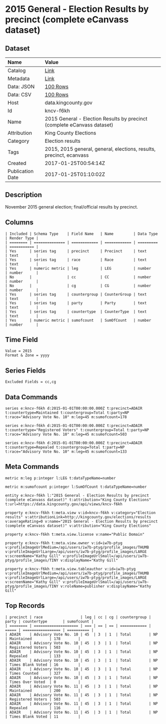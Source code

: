 # 2015 General - Election Results by precinct (complete eCanvass dataset)

## Dataset

| Name | Value |
| :--- | :---- |
| Catalog | [Link](https://catalog.data.gov/dataset/2015-general-election-results-by-precinct-complete-ecanvass-dataset) |
| Metadata | [Link](https://data.kingcounty.gov/api/views/kncv-f6kh) |
| Data: JSON | [100 Rows](https://data.kingcounty.gov/api/views/kncv-f6kh/rows.json?max_rows=100) |
| Data: CSV | [100 Rows](https://data.kingcounty.gov/api/views/kncv-f6kh/rows.csv?max_rows=100) |
| Host | data.kingcounty.gov |
| Id | kncv-f6kh |
| Name | 2015 General - Election Results by precinct (complete eCanvass dataset) |
| Attribution | King County Elections |
| Category | Election results |
| Tags | 2015, 2015 general, general, elections, results, precinct, ecanvass |
| Created | 2017-01-25T00:54:14Z |
| Publication Date | 2017-01-25T01:10:02Z |

## Description

November 2015 general election; final/official results by precinct.

## Columns

```ls
| Included | Schema Type    | Field Name   | Name         | Data Type | Render Type |
| ======== | ============== | ============ | ============ | ========= | =========== |
| Yes      | series tag     | precinct     | Precinct     | text      | text        |
| Yes      | series tag     | race         | Race         | text      | text        |
| Yes      | numeric metric | leg          | LEG          | number    | number      |
| No       |                | cc           | CC           | number    | number      |
| No       |                | cg           | CG           | number    | number      |
| Yes      | series tag     | countergroup | CounterGroup | text      | text        |
| Yes      | series tag     | party        | Party        | text      | text        |
| Yes      | series tag     | countertype  | CounterType  | text      | text        |
| Yes      | numeric metric | sumofcount   | SumOfCount   | number    | number      |
```

## Time Field

```ls
Value = 2015
Format & Zone = yyyy
```

## Series Fields

```ls
Excluded Fields = cc,cg
```

## Data Commands

```ls
series e:kncv-f6kh d:2015-01-01T00:00:00.000Z t:precinct=ADAIR t:countertype=Maintained t:countergroup=Total t:party=NP t:race="Advisory Vote No. 10" m:leg=45 m:sumofcount=178

series e:kncv-f6kh d:2015-01-01T00:00:00.000Z t:precinct=ADAIR t:countertype="Registered Voters" t:countergroup=Total t:party=NP t:race="Advisory Vote No. 10" m:leg=45 m:sumofcount=503

series e:kncv-f6kh d:2015-01-01T00:00:00.000Z t:precinct=ADAIR t:countertype=Repealed t:countergroup=Total t:party=NP t:race="Advisory Vote No. 10" m:leg=45 m:sumofcount=133
```

## Meta Commands

```ls
metric m:leg p:integer l:LEG t:dataTypeName=number

metric m:sumofcount p:integer l:SumOfCount t:dataTypeName=number

entity e:kncv-f6kh l:"2015 General - Election Results by precinct (complete eCanvass dataset)" t:attribution="King County Elections" t:url=https://data.kingcounty.gov/api/views/kncv-f6kh

property e:kncv-f6kh t:meta.view v:id=kncv-f6kh v:category="Election results" v:attributionLink=http://kingcounty.gov/elections/results v:averageRating=0 v:name="2015 General - Election Results by precinct (complete eCanvass dataset)" v:attribution="King County Elections"

property e:kncv-f6kh t:meta.view.license v:name="Public Domain"

property e:kncv-f6kh t:meta.view.owner v:id=iw7b-ptyg v:profileImageUrlMedium=/api/users/iw7b-ptyg/profile_images/THUMB v:profileImageUrlLarge=/api/users/iw7b-ptyg/profile_images/LARGE v:screenName="Kathy Gill" v:profileImageUrlSmall=/api/users/iw7b-ptyg/profile_images/TINY v:displayName="Kathy Gill"

property e:kncv-f6kh t:meta.view.tableauthor v:id=iw7b-ptyg v:profileImageUrlMedium=/api/users/iw7b-ptyg/profile_images/THUMB v:profileImageUrlLarge=/api/users/iw7b-ptyg/profile_images/LARGE v:screenName="Kathy Gill" v:profileImageUrlSmall=/api/users/iw7b-ptyg/profile_images/TINY v:roleName=publisher v:displayName="Kathy Gill"
```

## Top Records

```ls
| precinct | race                 | leg | cc | cg | countergroup | party | countertype       | sumofcount | 
| ======== | ==================== | === | == | == | ============ | ===== | ================= | ========== | 
| ADAIR    | Advisory Vote No. 10 | 45  | 3  | 1  | Total        | NP    | Maintained        | 178        | 
| ADAIR    | Advisory Vote No. 10 | 45  | 3  | 1  | Total        | NP    | Registered Voters | 503        | 
| ADAIR    | Advisory Vote No. 10 | 45  | 3  | 1  | Total        | NP    | Repealed          | 133        | 
| ADAIR    | Advisory Vote No. 10 | 45  | 3  | 1  | Total        | NP    | Times Blank Voted | 16         | 
| ADAIR    | Advisory Vote No. 10 | 45  | 3  | 1  | Total        | NP    | Times Counted     | 327        | 
| ADAIR    | Advisory Vote No. 10 | 45  | 3  | 1  | Total        | NP    | Times Over Voted  | 0          | 
| ADAIR    | Advisory Vote No. 11 | 45  | 3  | 1  | Total        | NP    | Maintained        | 200        | 
| ADAIR    | Advisory Vote No. 11 | 45  | 3  | 1  | Total        | NP    | Registered Voters | 503        | 
| ADAIR    | Advisory Vote No. 11 | 45  | 3  | 1  | Total        | NP    | Repealed          | 116        | 
| ADAIR    | Advisory Vote No. 11 | 45  | 3  | 1  | Total        | NP    | Times Blank Voted | 11         | 
```